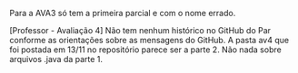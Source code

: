 Para a AVA3 só tem a primeira parcial e com o nome errado.


[Professor - Avaliação 4] Não tem nenhum histórico no GitHub do Par conforme as orientações sobre as mensagens do GitHub. A pasta av4 que foi postada em 13/11 no repositório parece ser a parte 2. Não nada sobre arquivos .java da parte 1.
